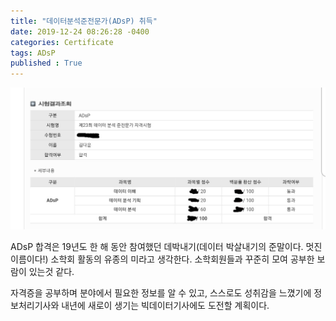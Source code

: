 ```yaml
---
title: "데이터분석준전문가(ADsP) 취득"
date: 2019-12-24 08:26:28 -0400
categories: Certificate
tags: ADsP
published : True
---
```


![img](/img/adsp.jpg)

ADsP 합격은 19년도 한 해 동안 참여했던 데박내기(데이터 박살내기의 준말이다. 멋진 이름이다!) 소학회 활동의 유종의 미라고 생각한다. 소학회원들과 꾸준히 모여 공부한 보람이 있는것 같다.

자격증을 공부하며 분야에서 필요한 정보를 알 수 있고, 스스로도 성취감을 느꼈기에 정보처리기사와 내년에 새로이 생기는 빅데이터기사에도 도전할 계획이다.
